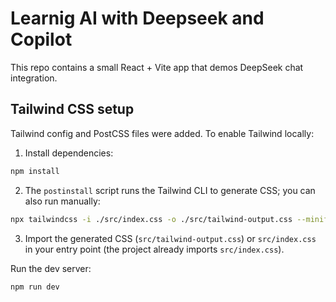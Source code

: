 # Learnig AI with Deepseek and Copilot

This repo contains a small React + Vite app that demos DeepSeek chat integration.

## Tailwind CSS setup

Tailwind config and PostCSS files were added. To enable Tailwind locally:

1. Install dependencies:

```bash
npm install
```

2. The `postinstall` script runs the Tailwind CLI to generate CSS; you can also run manually:

```bash
npx tailwindcss -i ./src/index.css -o ./src/tailwind-output.css --minify
```

3. Import the generated CSS (`src/tailwind-output.css`) or `src/index.css` in your entry point (the project already imports `src/index.css`).

Run the dev server:

```bash
npm run dev
```

